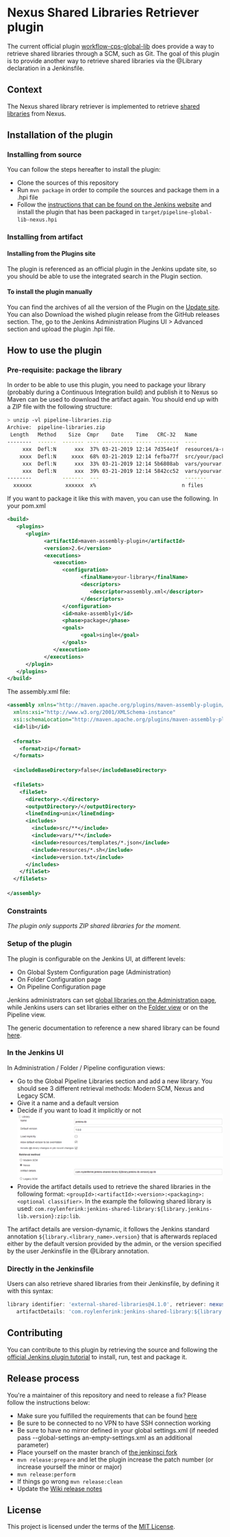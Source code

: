 # Nexus Shared Libraries Retriever plugin

The current official plugin [workflow-cps-global-lib](https://github.com/jenkinsci/workflow-cps-global-lib-plugin/) does provide a way to retrieve 
shared libraries through a SCM, such as Git. The goal of this plugin is to provide another way to retrieve shared libraries via the @Library 
declaration in a Jenkinsfile.

## Context

The Nexus shared library retriever is implemented to retrieve [shared libraries](https://jenkins.io/doc/book/pipeline/shared-libraries/) from Nexus.

## Installation of the plugin

### Installing from source

You can follow the steps hereafter to install the plugin:

* Clone the sources of this repository
* Run `mvn package` in order to compile the sources and package them in a .hpi file
* Follow the [instructions that can be found on the Jenkins website](https://jenkins.io/doc/book/managing/plugins/#installing-a-plugin) and install the plugin 
that has been packaged in `target/pipeline-global-lib-nexus.hpi`

### Installing from artifact

#### Installing from the Plugins site

The plugin is referenced as an official plugin in the Jenkins update site, so you should be able to use the integrated search in the Plugin section.

#### To install the plugin manually

You can find the archives of all the version of the Plugin on the [Update site](https://plugins.jenkins.io/pipeline-global-lib-nexus).
You can also Download the wished plugin release from the GitHub releases section.
The, go to the Jenkins Administration Plugins UI > Advanced section and upload the plugin .hpi file.

## How to use the plugin

### Pre-requisite: package the library

In order to be able to use this plugin, you need to package your library (probably during a Continuous Integration build) and publish it to Nexus
so Maven can be used to download the artifact again. You should end up with a ZIP file with the following structure:

```bash
> unzip -vl pipeline-libraries.zip
Archive:  pipeline-libraries.zip
 Length   Method    Size  Cmpr    Date    Time   CRC-32   Name
--------  ------  ------- ---- ---------- ----- --------  ----
     xxx  Defl:N      xxx  37% 03-21-2019 12:14 7d354e1f  resources/a-rsc-needed
    xxxx  Defl:N     xxxx  68% 03-21-2019 12:14 fefba77f  src/your/package/YourGroovyClass.groovy
     xxx  Defl:N      xxx  33% 03-21-2019 12:14 5b6808ab  vars/yourvar.groovy
     xxx  Defl:N      xxx  39% 03-21-2019 12:14 5842cc52  vars/yourvar.txt
--------          -------  ---                            -------
  xxxxxx           xxxxxx  x%                            n files
```

If you want to package it like this with maven, you can use the following.
In your pom.xml

```xml
<build>
   <plugins>
      <plugin>
            <artifactId>maven-assembly-plugin</artifactId>
            <version>2.6</version>
            <executions>
               <execution>
                  <configuration>
                        <finalName>your-library</finalName>
                        <descriptors>
                           <descriptor>assembly.xml</descriptor>
                        </descriptors>
                  </configuration>
                  <id>make-assembly1</id>
                  <phase>package</phase>
                  <goals>
                        <goal>single</goal>
                  </goals>
               </execution>
            </executions>
      </plugin>
   </plugins>
</build>
```

The assembly.xml file:

```xml
<assembly xmlns="http://maven.apache.org/plugins/maven-assembly-plugin/assembly/1.1.3"
  xmlns:xsi="http://www.w3.org/2001/XMLSchema-instance"
  xsi:schemaLocation="http://maven.apache.org/plugins/maven-assembly-plugin/assembly/1.1.3 http://maven.apache.org/xsd/assembly-1.1.3.xsd">
  <id>lib</id>

  <formats>
    <format>zip</format>
  </formats>

  <includeBaseDirectory>false</includeBaseDirectory>

  <fileSets>
    <fileSet>
      <directory>.</directory>
      <outputDirectory>/</outputDirectory>
      <lineEnding>unix</lineEnding>
      <includes>
        <include>src/**</include>
        <include>vars/**</include>
        <include>resources/templates/*.json</include>
        <include>resources/*.sh</include>
        <include>version.txt</include>
      </includes>
    </fileSet>
  </fileSets>

</assembly>
```

### Constraints

*The plugin only supports ZIP shared libraries for the moment.*

### Setup of the plugin

The plugin is configurable on the Jenkins UI, at different levels:

* On Global System Configuration page (Administration)
* On Folder Configuration page
* On Pipeline Configuration page

Jenkins administrators can set [global libraries on the Administration page](https://jenkins.io/doc/book/pipeline/shared-libraries/#global-shared-libraries), 
while Jenkins users can set libraries either on the [Folder view](https://jenkins.io/doc/book/pipeline/shared-libraries/#folder-level-shared-libraries) or on 
the Pipeline view.

The generic documentation to reference a new shared library can be found [here](https://jenkins.io/doc/book/pipeline/shared-libraries/#using-libraries).

### In the Jenkins UI

In Administration / Folder / Pipeline configuration views:

* Go to the Global Pipeline Libraries section and add a new library. You should see 3 different retrieval methods: Modern SCM, Nexus and Legacy SCM.
* Give it a name and a default version
* Decide if you want to load it implicitly or not
![Administration UI](doc/NexusRetrievalSettings.png)
* Provide the artifact details used to retrieve the shared libraries in the following format: `<groupId>:<artifactId>:<version>:<packaging>:<optional classifier>`. 
In the example the following shared library is used: `com.roylenferink:jenkins-shared-library:${library.jenkins-lib.version}:zip:lib`.

The artifact details are version-dynamic, it follows the Jenkins standard annotation `${library.<library_name>.version}` that is afterwards replaced either by the 
default version provided by the admin, or the version specified by the user Jenkinsfile in the @Library annotation.

### Directly in the Jenkinsfile

Users can also retrieve shared libraries from their Jenkinsfile, by defining it with this syntax:

```groovy
library identifier: 'external-shared-libraries@4.1.0', retriever: nexus(
   artifactDetails: 'com.roylenferink:jenkins-shared-library:${library.external-shared-libraries.version}:zip:lib')
```

## Contributing

You can contribute to this plugin by retrieving the source and following the [official Jenkins plugin tutorial](https://wiki.jenkins.io/display/JENKINS/Plugin+tutorial) 
to install, run, test and package it.

## Release process

You're a maintainer of this repository and need to release a fix? Please follow the instructions below:

* Make sure you fulfilled the requirements that can be found [here](https://jenkins.io/doc/developer/publishing/releasing/)
* Be sure to be connected to no VPN to have SSH connection working
* Be sure to have no mirror defined in your global settings.xml (if needed pass --global-settings an-empty-settings.xml as an additional parameter)
* Place yourself on the master branch of [the jenkinsci fork](https://github.com/jenkinsci/pipeline-global-lib-nexus-plugin)
* ```mvn release:prepare``` and let the plugin increase the patch number (or increase yourself the minor or major)
* ```mvn release:perform```
* If things go wrong ```mvn release:clean```
* Update the [Wiki release notes](https://wiki.jenkins.io/display/JENKINS/Nexus+Shared+Libraries+Retriever+plugin)

## License

This project is licensed under the terms of the [MIT License](LICENSE).
